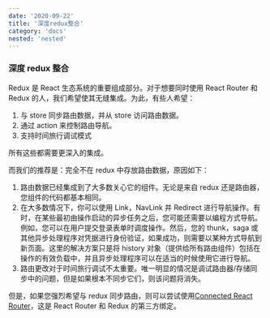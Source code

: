 ```yaml
---
date: '2020-09-22'
title: '深度redux整合'
category: 'docs'
nested: 'nested'
---
```


### 深度 redux 整合

Redux 是 React 生态系统的重要组成部分。对于想要同时使用 React Router 和 Redux 的人，我们希望使其无缝集成。为此，有些人希望：

1. 与 store 同步路由数据，并从 store 访问路由数据。
2. 通过 action 来控制路由导航。
3. 支持时间旅行调试模式

所有这些都需要更深入的集成。

而我们的推荐是：完全不在 redux 中存放路由数据，原因如下：

1. 路由数据已经集成到了大多数关心它的组件。无论是来自 redux 还是路由器，您组件的代码都基本相同。
2. 在大多数情况下，你可以使用 Link，NavLink 并 Redirect 进行导航操作。有时，在某些最初由操作启动的异步任务之后，您可能还需要以编程方式导航。例如，您可以在用户提交登录表单时调度操作。然后，您的 thunk，saga 或其他异步处理程序对凭据进行身份验证，如果成功，则需要以某种方式导航到新页面。这里的解决方案只是将 history 对象（提供给所有路由组件）包括在操作的有效负载中，并且异步处理程序可以在适当的时候使用它进行导航。
3. 路由更改对于时间旅行调试不太重要。唯一明显的情况是调试路由器/存储同步中的问题，但是如果根本不同步它们，则该问题将消失。

但是，如果您强烈希望与 redux 同步路由，则可以尝试使用[Connected React Router](https://github.com/supasate/connected-react-router)，这是 React Router 和 Redux 的第三方绑定。
